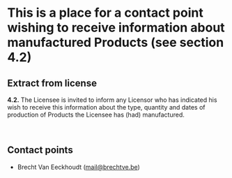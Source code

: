 
# This is a place for a contact point wishing to receive information about manufactured Products (see section 4.2)

## Extract from license

**4.2.** The Licensee is invited to inform any Licensor who has indicated his wish to receive this information about the type, quantity and dates of production of Products the Licensee has (had) manufactured.

<br/>

## Contact points

- Brecht Van Eeckhoudt (mail@brechtve.be)
